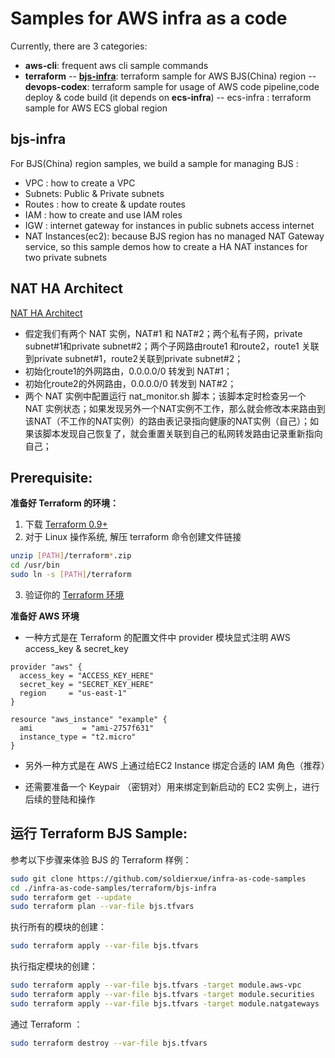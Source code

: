 Samples for AWS infra as a code
===============================

Currently, there are 3 categories:
- **aws-cli**: frequent aws cli sample commands
- **terraform**
-- [**bjs-infra**](#bjs-infra): terraform sample for AWS BJS(China) region
-- **devops-codex**: terraform sample for usage of AWS code pipeline,code deploy & code build (it depends on **ecs-infra**)
-- ecs-infra : terraform sample for AWS ECS global region


bjs-infra
---------
For BJS(China) region samples, we build a sample for managing BJS :

- VPC : how to create a VPC
- Subnets: Public & Private subnets
- Routes : how to create & update routes
- IAM : how to create and use IAM roles
- IGW : internet gateway for instances in public subnets access internet
- NAT Instances(ec2): because BJS region has no managed NAT Gateway service, so this sample demos how to create a HA NAT instances for two private subnets

NAT HA Architect
-------------------

[NAT HA Architect](images/bjs-nat.jpg)

- 假定我们有两个 NAT 实例，NAT#1 和 NAT#2；两个私有子网，private subnet#1和private subnet#2；两个子网路由route1 和route2，route1 关联到private subnet#1，route2关联到private subnet#2；
- 初始化route1的外网路由，0.0.0.0/0 转发到 NAT#1；
- 初始化route2的外网路由，0.0.0.0/0 转发到 NAT#2；
- 两个 NAT 实例中配置运行 nat_monitor.sh 脚本；该脚本定时检查另一个 NAT 实例状态；如果发现另外一个NAT实例不工作，那么就会修改本来路由到该NAT（不工作的NAT实例）的路由表记录指向健康的NAT实例（自己）；如果该脚本发现自己恢复了，就会重置关联到自己的私网转发路由记录重新指向自己；

Prerequisite:
-------------

**准备好 Terraform 的环境：**

1. 下载 [Terraform 0.9+](https://www.terraform.io/downloads.html)
2. 对于 Linux 操作系统, 解压 terraform 命令创建文件链接
```sh
unzip [PATH]/terraform*.zip
cd /usr/bin
sudo ln -s [PATH]/terraform
```
3. 验证你的 [Terraform 环境](https://www.terraform.io/intro/getting-started/install.html)

**准备好 AWS 环境** 

- 一种方式是在 Terraform 的配置文件中 provider 模块显式注明 AWS access_key & secret_key
```
provider "aws" {
  access_key = "ACCESS_KEY_HERE"
  secret_key = "SECRET_KEY_HERE"
  region     = "us-east-1"
}

resource "aws_instance" "example" {
  ami           = "ami-2757f631"
  instance_type = "t2.micro"
}

```
- 另外一种方式是在 AWS 上通过给EC2 Instance 绑定合适的 IAM 角色（推荐）

- 还需要准备一个 Keypair （密钥对）用来绑定到新启动的 EC2 实例上，进行后续的登陆和操作

运行 Terraform BJS Sample:
-------------------------

参考以下步骤来体验 BJS 的 Terraform 样例：

```sh
sudo git clone https://github.com/soldierxue/infra-as-code-samples
cd ./infra-as-code-samples/terraform/bjs-infra
sudo terraform get --update
sudo terraform plan --var-file bjs.tfvars
```

执行所有的模块的创建：

```sh
sudo terraform apply --var-file bjs.tfvars
```

执行指定模块的创建：

```sh
sudo terraform apply --var-file bjs.tfvars -target module.aws-vpc
sudo terraform apply --var-file bjs.tfvars -target module.securities
sudo terraform apply --var-file bjs.tfvars -target module.natgateways
```

通过 Terraform ：

```sh
sudo terraform destroy --var-file bjs.tfvars
```
